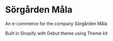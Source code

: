 # Sörgården Måla

An e-commerce for the company Sörgården Måla

Built in Shopify with Debut theme using Theme kit

